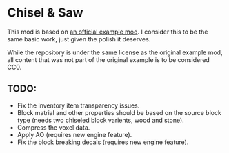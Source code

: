 
Chisel & Saw
========================================================================================================================

This mod is based on [an official example mod](https://github.com/anegostudios/vschiselmodsample). I consider this to be
the same basic work, just given the polish it deserves.

While the repository is under the same license as the original example mod, all content that was not part of the original
example is to be considered CC0.


TODO:
-------------------------------------------------------------------------------------------------------------------------

* Fix the inventory item transparency issues.
* Block matrial and other properties should be based on the source block type (needs two chiseled block varients, wood and stone).
* Compress the voxel data.
* Apply AO (requires new engine feature).
* Fix the block breaking decals (requires new engine feature).
